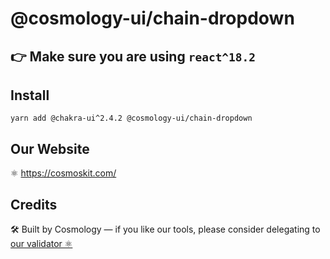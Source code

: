 # @cosmology-ui/chain-dropdown

## 👉 Make sure you are using `react^18.2`

## Install

```
yarn add @chakra-ui^2.4.2 @cosmology-ui/chain-dropdown
```

## Our Website

⚛️ https://cosmoskit.com/

## Credits

🛠 Built by Cosmology — if you like our tools, please consider delegating to [our validator ⚛️](https://cosmology.tech/validator)
